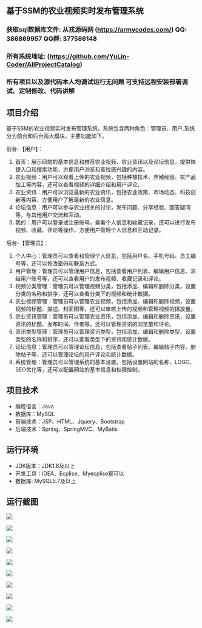 ## 基于SSM的农业视频实时发布管理系统

###  获取sql数据库文件: 从戎源码网 (https://armycodes.com/) QQ: 386869957 QQ群: 377586148
###  所有系统地址: (https://github.com/YuLin-Coder/AllProjectCatalog) 
###  所有项目以及源代码本人均调试运行无问题 可支持远程安装部署调试、定制修改、代码讲解

## 项目介绍
基于SSM的农业视频实时发布管理系统，系统包含两种角色：管理员、用户,系统分为前台和后台两大模块，主要功能如下。

前台-【用户】：
1. 首页：展示网站的基本信息和推荐农业视频、农业资讯以及论坛信息，提供快捷入口和搜索功能，方便用户浏览和查找感兴趣的内容。
2. 农业视频：用户可以观看上传的农业视频，包括种植技术、养殖经验、农产品加工等内容，还可以查看视频的详细介绍和用户评论。
3. 农业资讯：用户可以浏览最新的农业资讯，包括农业政策、市场动态、科技创新等内容，方便用户了解最新的农业信息。
4. 论坛信息：用户可以参与农业相关的讨论，发布问题、分享经验、回答疑问等，与其他用户交流和互动。
5. 我的：用户可以登录或注册账号，查看个人信息和收藏记录，还可以进行发布视频、收藏、评论等操作，方便用户管理个人信息和互动记录。

后台-【管理员】：
1. 个人中心：管理员可以查看和管理个人信息，包括用户名、手机号码、员工编号等，还可以修改密码和联系方式。
2. 用户管理：管理员可以管理用户信息，包括查看用户列表、编辑用户信息、冻结用户账号等，还可以查看用户的发布视频、收藏记录和评论。
3. 视频分类管理：管理员可以管理视频分类，包括添加、编辑和删除分类，设置分类的名称和排序，还可以查看分类下的视频和统计数据。
4. 农业视频管理：管理员可以管理农业视频，包括添加、编辑和删除视频，设置视频的标题、描述、封面图等，还可以审核上传的视频和管理视频的播放量。
5. 农业资讯管理：管理员可以管理农业资讯，包括添加、编辑和删除资讯，设置资讯的标题、发布时间、作者等，还可以管理资讯的浏览量和评论。
6. 资讯类型管理：管理员可以管理资讯类型，包括添加、编辑和删除类型，设置类型的名称和排序，还可以查看类型下的资讯和统计数据。
7. 论坛信息：管理员可以管理论坛信息，包括查看帖子列表、编辑帖子内容、删除帖子等，还可以管理论坛的用户评论和统计数据。
8. 系统管理：管理员可以管理系统的基本设置，包括设置网站的名称、LOGO、SEO优化等，还可以配置网站的基本信息和权限控制。

## 项目技术
- 编程语言：Java
- 数据库：MySQL
- 前端技术：JSP、HTML、Jquery、Bootstrap
- 后端技术：Spring、SpringMVC、MyBatis

## 运行环境
- JDK版本：JDK1.8及以上
- 开发工具：IDEA、Ecplise、Myecplise都可以
- 数据库: MySQL5.7及以上

## 运行截图
![](screenshot/1.png)

![](screenshot/2.png)

![](screenshot/3.png)

![](screenshot/4.png)

![](screenshot/5.png)

![](screenshot/6.png)

![](screenshot/7.png)

![](screenshot/8.png)

![](screenshot/9.png)

![](screenshot/10.png)